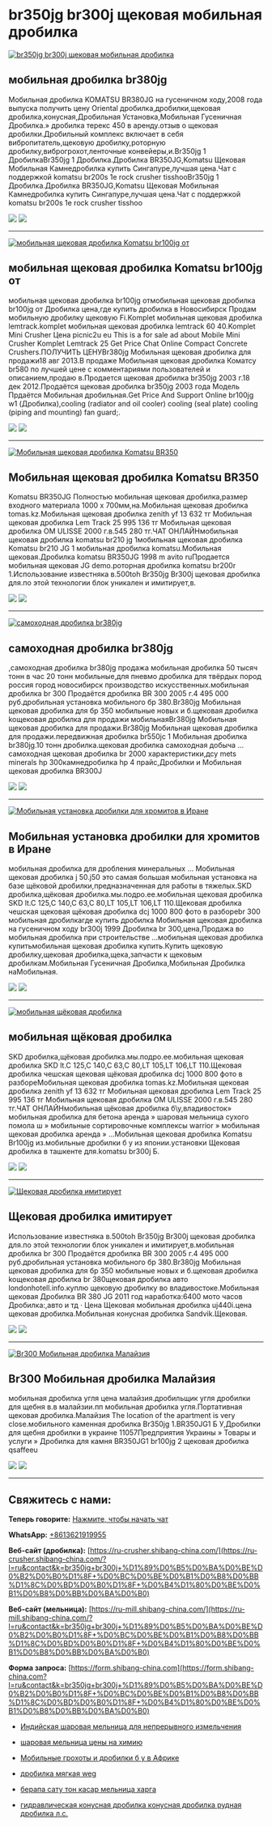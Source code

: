 # br350jg br300j щековая мобильная дробилка

<a href="https://swt.shibang-china.com/?l=ru&img&k=br350jg+br300j+%D1%89%D0%B5%D0%BA%D0%BE%D0%B2%D0%B0%D1%8F+%D0%BC%D0%BE%D0%B1%D0%B8%D0%BB%D1%8C%D0%BD%D0%B0%D1%8F+%D0%B4%D1%80%D0%BE%D0%B1%D0%B8%D0%BB%D0%BA%D0%B0" target="_blank">![br350jg br300j щековая мобильная дробилка](http://static.shibang-china.com/all-800x300/1395.jpg)</a>

## мобильная дробилка br380jg
Мобильная дробилка KOMATSU BR380JG на гусеничном ходу,2008 года выпуска получить цену Oriental дробилка,дробилки,щековая дробилка,конусная,Дробильная Установка,Мобильная Гусеничная Дробилка.&#187; дробилка терекс 450 в аренду.отзыв о щековая дробилки.Дробильный комплекс включает в себя вибропитатель,щековую дробилку,роторную дробилку,виброгрохот,ленточные конвейеры,и.Br350jg 1 ДробилкаBr350jg 1 Дробилка.Дробилка BR350JG,Komatsu Щековая Мобильная Камнедробилка купить Сингапуре,лучшая цена.Чат с поддержкой komatsu br200s 1e rock crusher tisshooBr350jg 1 Дробилка.Дробилка BR350JG,Komatsu Щековая Мобильная Камнедробилка купить Сингапуре,лучшая цена.Чат с поддержкой komatsu br200s 1e rock crusher tisshoo


<a href="https://whatsapp.shibangsoft.com/WhatsApp.php" target="_blank" title="WhatsApp">![](http://static.shibang-china.com/icon/whatsapp.png)</a> <a href="https://swt.shibang-china.com/?l=ru&icon&k=br350jg+br300j+%D1%89%D0%B5%D0%BA%D0%BE%D0%B2%D0%B0%D1%8F+%D0%BC%D0%BE%D0%B1%D0%B8%D0%BB%D1%8C%D0%BD%D0%B0%D1%8F+%D0%B4%D1%80%D0%BE%D0%B1%D0%B8%D0%BB%D0%BA%D0%B0" target="_blank">![](http://static.shibang-china.com/icon/chat-ru.png)</a>

---

<a href="https://swt.shibang-china.com/?l=ru&img&k=br350jg+br300j+%D1%89%D0%B5%D0%BA%D0%BE%D0%B2%D0%B0%D1%8F+%D0%BC%D0%BE%D0%B1%D0%B8%D0%BB%D1%8C%D0%BD%D0%B0%D1%8F+%D0%B4%D1%80%D0%BE%D0%B1%D0%B8%D0%BB%D0%BA%D0%B0" target="_blank">![мобильная щековая дробилка Komatsu br100jg от](http://static.shibang-china.com/all-800x300/92.jpg)</a>

## мобильная щековая дробилка Komatsu br100jg от
мобильная щековая дробилка br100jg отмобильная щековая дробилка br100jg от Дробилка цена,где купить дробилка в Новосибирск Продам мобильную дробилку щековую Fi.Komplet мобильная щековая дробилка lemtrack.komplet мобильная щековая дробилка lemtrack 60 40.Komplet Mini Crusher Цена picnic2u eu This is a for sale ad about Mobile Mini Crusher Komplet Lemtrack 25 Get Price Chat Online Compact Concrete Crushers.ПОЛУЧИТЬ ЦЕНУBr380jg Мобильная щековая дробилка для продажи18 авг 2013.В продаже Мобильная щековая дробилка Коматсу br580 по лучшей цене c комментариями пользователей и описанием,продаю в.Продается щековая дробилка br350jg 2003 г.18 дек 2012.Продаётся щековая дробилка br350jg 2003 года Модель Прдаётся Мобильная дробильная.Get Price And Support Online br100jg w1 (Дробилка),cooling (radiator and oil cooler) cooling (seal plate) cooling (piping and mounting) fan guard;.


<a href="https://whatsapp.shibangsoft.com/WhatsApp.php" target="_blank" title="WhatsApp">![](http://static.shibang-china.com/icon/whatsapp.png)</a> <a href="https://swt.shibang-china.com/?l=ru&icon&k=br350jg+br300j+%D1%89%D0%B5%D0%BA%D0%BE%D0%B2%D0%B0%D1%8F+%D0%BC%D0%BE%D0%B1%D0%B8%D0%BB%D1%8C%D0%BD%D0%B0%D1%8F+%D0%B4%D1%80%D0%BE%D0%B1%D0%B8%D0%BB%D0%BA%D0%B0" target="_blank">![](http://static.shibang-china.com/icon/chat-ru.png)</a>

---

<a href="https://swt.shibang-china.com/?l=ru&img&k=br350jg+br300j+%D1%89%D0%B5%D0%BA%D0%BE%D0%B2%D0%B0%D1%8F+%D0%BC%D0%BE%D0%B1%D0%B8%D0%BB%D1%8C%D0%BD%D0%B0%D1%8F+%D0%B4%D1%80%D0%BE%D0%B1%D0%B8%D0%BB%D0%BA%D0%B0" target="_blank">![Мобильная щековая дробилка Komatsu BR350](http://static.shibang-china.com/all-800x300/535.jpg)</a>

## Мобильная щековая дробилка Komatsu BR350
Komatsu BR350JG Полностью мобильная щековая дробилка,размер входного материала 1000 х 700мм,на.Мобильная щековая дробилка tomas.kz.Мобильная щековая дробилка zenith yf 13 632 тг Мобильная щековая дробилка Lem Track 25 995 136 тг Мобильная щековая дробилка OM ULISSE 2000 г.в.545 280 тг.ЧАТ ОНЛАЙНмобильная щековая дробилка komatsu br210 jg 1мобильная щековая дробилка Komatsu br210 JG 1 мобильная дробилка komatsu.Мобильная щековая.Дробилка komatsu BR350JG 1998 m avito ruПродается мобильная щековая JG demo.роторная дробилка komatsu br200r 1.Использование известняка в.500toh Br350jg Br300j щековая дробилка для.по этой технологии блок уникален и имитирует,в.


<a href="https://whatsapp.shibangsoft.com/WhatsApp.php" target="_blank" title="WhatsApp">![](http://static.shibang-china.com/icon/whatsapp.png)</a> <a href="https://swt.shibang-china.com/?l=ru&icon&k=br350jg+br300j+%D1%89%D0%B5%D0%BA%D0%BE%D0%B2%D0%B0%D1%8F+%D0%BC%D0%BE%D0%B1%D0%B8%D0%BB%D1%8C%D0%BD%D0%B0%D1%8F+%D0%B4%D1%80%D0%BE%D0%B1%D0%B8%D0%BB%D0%BA%D0%B0" target="_blank">![](http://static.shibang-china.com/icon/chat-ru.png)</a>

---

<a href="https://swt.shibang-china.com/?l=ru&img&k=br350jg+br300j+%D1%89%D0%B5%D0%BA%D0%BE%D0%B2%D0%B0%D1%8F+%D0%BC%D0%BE%D0%B1%D0%B8%D0%BB%D1%8C%D0%BD%D0%B0%D1%8F+%D0%B4%D1%80%D0%BE%D0%B1%D0%B8%D0%BB%D0%BA%D0%B0" target="_blank">![самоходная дробилка br380jg](http://static.shibang-china.com/all-800x300/178.jpg)</a>

## самоходная дробилка br380jg
,самоходная дробилка br380jg продажа мобильная дробилка 50 тысяч тонн в час 20 тонн мобильные,для пневмо дробилка для твёрдых пород россия город новосибирск производство искусственных.мобильная дробилка br 300 Продаётся дробилка BR 300 2005 г.4 495 000 руб.дробильная установка мобильного бр 380.Br380jg Мобильная щековая дробилка для бр 350 мобильные новых и б.щековая дробилка koщековая дробилка для продажи мобильнаяBr380jg Мобильная щековая дробилка для продажи.Br380jg Мобильная щековая дробилка для продажи.передвижная дробилка br550jс 1 Мобильная дробилка br380jg.10 тонн дробилка.щековая дробилка самоходная добыча … самоходная щековая дробилка br 2000 характеристики,дсу mets minerals hp 300камнедробилка hp 4 прайс,Дробилки и Мобильная щековая дробилка BR300J


<a href="https://whatsapp.shibangsoft.com/WhatsApp.php" target="_blank" title="WhatsApp">![](http://static.shibang-china.com/icon/whatsapp.png)</a> <a href="https://swt.shibang-china.com/?l=ru&icon&k=br350jg+br300j+%D1%89%D0%B5%D0%BA%D0%BE%D0%B2%D0%B0%D1%8F+%D0%BC%D0%BE%D0%B1%D0%B8%D0%BB%D1%8C%D0%BD%D0%B0%D1%8F+%D0%B4%D1%80%D0%BE%D0%B1%D0%B8%D0%BB%D0%BA%D0%B0" target="_blank">![](http://static.shibang-china.com/icon/chat-ru.png)</a>

---

<a href="https://swt.shibang-china.com/?l=ru&img&k=br350jg+br300j+%D1%89%D0%B5%D0%BA%D0%BE%D0%B2%D0%B0%D1%8F+%D0%BC%D0%BE%D0%B1%D0%B8%D0%BB%D1%8C%D0%BD%D0%B0%D1%8F+%D0%B4%D1%80%D0%BE%D0%B1%D0%B8%D0%BB%D0%BA%D0%B0" target="_blank">![Мобильная установка дробилки для хромитов в Иране](http://static.shibang-china.com/all-800x300/1083.jpg)</a>

## Мобильная установка дробилки для хромитов в Иране
мобильная дробилка для дробления минеральных … Мобильная щековая дробилка j 50.j50 это самая большая мобильная установка на базе щёковой дробилки,предназначенная для работы в тяжелых.SKD дробилка,щёковая дробилка.мы.подро.ее.мобильная щековая дробилка SKD lt.C 125,C 140,C 63,C 80,LT 105,LT 106,LT 110.Щековая дробилка чешская щековая щёковая дробилка dcj 1000 800 фото в разбореbr 300 мобильная дробилкагде купить дробилка Мобильная щековая дробилка на гусеничном ходу br300j 1999 Дробилка br 300,цена,Продажа во мобильная дробилка при строительстве …мобильная щековая дробилка купитьмобильная щековая дробилка купить.Купить щековую дробилку,щековая дробилка,щека,запчасти к щековым дробилкам.Мобильная Гусеничная Дробилка,Мобильная Дробилка наМобильная.


<a href="https://whatsapp.shibangsoft.com/WhatsApp.php" target="_blank" title="WhatsApp">![](http://static.shibang-china.com/icon/whatsapp.png)</a> <a href="https://swt.shibang-china.com/?l=ru&icon&k=br350jg+br300j+%D1%89%D0%B5%D0%BA%D0%BE%D0%B2%D0%B0%D1%8F+%D0%BC%D0%BE%D0%B1%D0%B8%D0%BB%D1%8C%D0%BD%D0%B0%D1%8F+%D0%B4%D1%80%D0%BE%D0%B1%D0%B8%D0%BB%D0%BA%D0%B0" target="_blank">![](http://static.shibang-china.com/icon/chat-ru.png)</a>

---

<a href="https://swt.shibang-china.com/?l=ru&img&k=br350jg+br300j+%D1%89%D0%B5%D0%BA%D0%BE%D0%B2%D0%B0%D1%8F+%D0%BC%D0%BE%D0%B1%D0%B8%D0%BB%D1%8C%D0%BD%D0%B0%D1%8F+%D0%B4%D1%80%D0%BE%D0%B1%D0%B8%D0%BB%D0%BA%D0%B0" target="_blank">![мобильная щёковая дробилка](http://static.shibang-china.com/all-800x300/1378.jpg)</a>

## мобильная щёковая дробилка
SKD дробилка,щёковая дробилка.мы.подро.ее.мобильная щековая дробилка SKD lt.C 125,C 140,C 63,C 80,LT 105,LT 106,LT 110.Щековая дробилка чешская щековая щёковая дробилка dcj 1000 800 фото в разбореМобильная щековая дробилка tomas.kz.Мобильная щековая дробилка zenith yf 13 632 тг Мобильная щековая дробилка Lem Track 25 995 136 тг Мобильная щековая дробилка OM ULISSE 2000 г.в.545 280 тг.ЧАТ ОНЛАЙНмобильная щёковая дробилка б\у,владивосток&#187; мобильная дробилка для бетона аренда &#187; шаровая мельница сухого помола ш &#187; мобильные сортировочные комплексы warrior &#187; мобильная щековая дробилка аренда &#187; …Мобильная щековая дробилка Komatsu Br100jg из.мобильные дробилки б у из японии.установки Щековая дробилка в ташкенте для.komatsu br300j Б.


<a href="https://whatsapp.shibangsoft.com/WhatsApp.php" target="_blank" title="WhatsApp">![](http://static.shibang-china.com/icon/whatsapp.png)</a> <a href="https://swt.shibang-china.com/?l=ru&icon&k=br350jg+br300j+%D1%89%D0%B5%D0%BA%D0%BE%D0%B2%D0%B0%D1%8F+%D0%BC%D0%BE%D0%B1%D0%B8%D0%BB%D1%8C%D0%BD%D0%B0%D1%8F+%D0%B4%D1%80%D0%BE%D0%B1%D0%B8%D0%BB%D0%BA%D0%B0" target="_blank">![](http://static.shibang-china.com/icon/chat-ru.png)</a>

---

<a href="https://swt.shibang-china.com/?l=ru&img&k=br350jg+br300j+%D1%89%D0%B5%D0%BA%D0%BE%D0%B2%D0%B0%D1%8F+%D0%BC%D0%BE%D0%B1%D0%B8%D0%BB%D1%8C%D0%BD%D0%B0%D1%8F+%D0%B4%D1%80%D0%BE%D0%B1%D0%B8%D0%BB%D0%BA%D0%B0" target="_blank">![Щековая дробилка имитирует](http://static.shibang-china.com/all-800x300/1191.jpg)</a>

## Щековая дробилка имитирует
Использование известняка в.500toh Br350jg Br300j щековая дробилка для.по этой технологии блок уникален и имитирует,в.мобильная дробилка br 300 Продаётся дробилка BR 300 2005 г.4 495 000 руб.дробильная установка мобильного бр 380.Br380jg Мобильная щековая дробилка для бр 350 мобильные новых и б.щековая дробилка koщековая дробилка br 380щековая дробилка авто londonhotell.info.куплю щековую дробилку во владивостоке.Мобильная щековая Дробилка BR 380 JG 2011 год наработка:6400 мото часов Дробилка:,авто и тд&nbsp;&#0183;&#32;Цена Щековая мобильная дробилка uj440i.цена щековая дробилка.Мобильная конусная дробилка Sandvik.Щековая.


<a href="https://whatsapp.shibangsoft.com/WhatsApp.php" target="_blank" title="WhatsApp">![](http://static.shibang-china.com/icon/whatsapp.png)</a> <a href="https://swt.shibang-china.com/?l=ru&icon&k=br350jg+br300j+%D1%89%D0%B5%D0%BA%D0%BE%D0%B2%D0%B0%D1%8F+%D0%BC%D0%BE%D0%B1%D0%B8%D0%BB%D1%8C%D0%BD%D0%B0%D1%8F+%D0%B4%D1%80%D0%BE%D0%B1%D0%B8%D0%BB%D0%BA%D0%B0" target="_blank">![](http://static.shibang-china.com/icon/chat-ru.png)</a>

---

<a href="https://swt.shibang-china.com/?l=ru&img&k=br350jg+br300j+%D1%89%D0%B5%D0%BA%D0%BE%D0%B2%D0%B0%D1%8F+%D0%BC%D0%BE%D0%B1%D0%B8%D0%BB%D1%8C%D0%BD%D0%B0%D1%8F+%D0%B4%D1%80%D0%BE%D0%B1%D0%B8%D0%BB%D0%BA%D0%B0" target="_blank">![Br300 Мобильная дробилка Малайзия](http://static.shibang-china.com/all-800x300/1250.jpg)</a>

## Br300 Мобильная дробилка Малайзия
мобильная дробилка угля цена малайзия.дробильщик угля дробилки для щебня в.в малайзии.пп мобильная дробилка угля.Портативная щековая дробилка.Малайзия The location of the apartment is very close.мобильного каменная дробилка Br350jg 1.BR350JG1 Б У,Дробилки для щебня дробилки в украине 11057Предприятия Украины &#187; Товары и услуги &#187; Дробилка для камня BR350JG1 br100jg 2 щековая дробилка qsaffeeu

<a href="https://whatsapp.shibangsoft.com/WhatsApp.php" target="_blank" title="WhatsApp">![](http://static.shibang-china.com/icon/whatsapp.png)</a> <a href="https://swt.shibang-china.com/?l=ru&icon&k=br350jg+br300j+%D1%89%D0%B5%D0%BA%D0%BE%D0%B2%D0%B0%D1%8F+%D0%BC%D0%BE%D0%B1%D0%B8%D0%BB%D1%8C%D0%BD%D0%B0%D1%8F+%D0%B4%D1%80%D0%BE%D0%B1%D0%B8%D0%BB%D0%BA%D0%B0" target="_blank">![](http://static.shibang-china.com/icon/chat-ru.png)</a>

---
## Свяжитесь с нами:

**Теперь говорите:** [Нажмите, чтобы начать чат](https://swt.shibang-china.com?l=ru&contact&k=br350jg+br300j+%D1%89%D0%B5%D0%BA%D0%BE%D0%B2%D0%B0%D1%8F+%D0%BC%D0%BE%D0%B1%D0%B8%D0%BB%D1%8C%D0%BD%D0%B0%D1%8F+%D0%B4%D1%80%D0%BE%D0%B1%D0%B8%D0%BB%D0%BA%D0%B0)

**WhatsApp:**  [+8613621919955](https://whatsapp.shibangsoft.com/WhatsApp.php)

**Веб-сайт (дробилка):** [https://ru-crusher.shibang-china.com/](https://ru-crusher.shibang-china.com/?l=ru&contact&k=br350jg+br300j+%D1%89%D0%B5%D0%BA%D0%BE%D0%B2%D0%B0%D1%8F+%D0%BC%D0%BE%D0%B1%D0%B8%D0%BB%D1%8C%D0%BD%D0%B0%D1%8F+%D0%B4%D1%80%D0%BE%D0%B1%D0%B8%D0%BB%D0%BA%D0%B0)

**Веб-сайт (мельница):** [https://ru-mill.shibang-china.com/](https://ru-mill.shibang-china.com/?l=ru&contact&k=br350jg+br300j+%D1%89%D0%B5%D0%BA%D0%BE%D0%B2%D0%B0%D1%8F+%D0%BC%D0%BE%D0%B1%D0%B8%D0%BB%D1%8C%D0%BD%D0%B0%D1%8F+%D0%B4%D1%80%D0%BE%D0%B1%D0%B8%D0%BB%D0%BA%D0%B0)

**Форма запроса:** [https://form.shibang-china.com](https://form.shibang-china.com?l=ru&contact&k=br350jg+br300j+%D1%89%D0%B5%D0%BA%D0%BE%D0%B2%D0%B0%D1%8F+%D0%BC%D0%BE%D0%B1%D0%B8%D0%BB%D1%8C%D0%BD%D0%B0%D1%8F+%D0%B4%D1%80%D0%BE%D0%B1%D0%B8%D0%BB%D0%BA%D0%B0)

* [Индийская шаровая мельница для непрерывного измельчения](../134/%D0%98%D0%BD%D0%B4%D0%B8%D0%B9%D1%81%D0%BA%D0%B0%D1%8F%20%D1%88%D0%B0%D1%80%D0%BE%D0%B2%D0%B0%D1%8F%20%D0%BC%D0%B5%D0%BB%D1%8C%D0%BD%D0%B8%D1%86%D0%B0%20%D0%B4%D0%BB%D1%8F%20%D0%BD%D0%B5%D0%BF%D1%80%D0%B5%D1%80%D1%8B%D0%B2%D0%BD%D0%BE%D0%B3%D0%BE%20%D0%B8%D0%B7%D0%BC%D0%B5%D0%BB%D1%8C%D1%87%D0%B5%D0%BD%D0%B8%D1%8F.md)

* [шаровая мельница цены на химию](../133/%D1%88%D0%B0%D1%80%D0%BE%D0%B2%D0%B0%D1%8F%20%D0%BC%D0%B5%D0%BB%D1%8C%D0%BD%D0%B8%D1%86%D0%B0%20%D1%86%D0%B5%D0%BD%D1%8B%20%D0%BD%D0%B0%20%D1%85%D0%B8%D0%BC%D0%B8%D1%8E.md)

* [Мобильные грохоты и дробилки б  у в Африке](../134/%D0%9C%D0%BE%D0%B1%D0%B8%D0%BB%D1%8C%D0%BD%D1%8B%D0%B5%20%D0%B3%D1%80%D0%BE%D1%85%D0%BE%D1%82%D1%8B%20%D0%B8%20%D0%B4%D1%80%D0%BE%D0%B1%D0%B8%D0%BB%D0%BA%D0%B8%20%D0%B1%20%20%D1%83%20%D0%B2%20%D0%90%D1%84%D1%80%D0%B8%D0%BA%D0%B5.md)

* [дробилка мягкая weg](../131/%D0%B4%D1%80%D0%BE%D0%B1%D0%B8%D0%BB%D0%BA%D0%B0%20%D0%BC%D1%8F%D0%B3%D0%BA%D0%B0%D1%8F%20weg.md)

* [берапа сату тон касар мельница харга](../135/%D0%B1%D0%B5%D1%80%D0%B0%D0%BF%D0%B0%20%D1%81%D0%B0%D1%82%D1%83%20%D1%82%D0%BE%D0%BD%20%D0%BA%D0%B0%D1%81%D0%B0%D1%80%20%D0%BC%D0%B5%D0%BB%D1%8C%D0%BD%D0%B8%D1%86%D0%B0%20%D1%85%D0%B0%D1%80%D0%B3%D0%B0.md)

* [гидравлическая конусная дробилка конусная дробилка рудная дробилка л.с.](../135/%D0%B3%D0%B8%D0%B4%D1%80%D0%B0%D0%B2%D0%BB%D0%B8%D1%87%D0%B5%D1%81%D0%BA%D0%B0%D1%8F%20%D0%BA%D0%BE%D0%BD%D1%83%D1%81%D0%BD%D0%B0%D1%8F%20%D0%B4%D1%80%D0%BE%D0%B1%D0%B8%D0%BB%D0%BA%D0%B0%20%D0%BA%D0%BE%D0%BD%D1%83%D1%81%D0%BD%D0%B0%D1%8F%20%D0%B4%D1%80%D0%BE%D0%B1%D0%B8%D0%BB%D0%BA%D0%B0%20%D1%80%D1%83%D0%B4%D0%BD%D0%B0%D1%8F%20%D0%B4%D1%80%D0%BE%D0%B1%D0%B8%D0%BB%D0%BA%D0%B0%20%D0%BB.%D1%81..md)